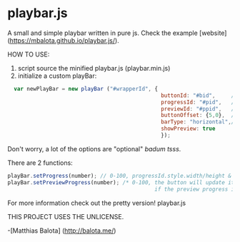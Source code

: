 # playbar.js
A small and simple playbar written in pure js. Check the example [website] (https://mbalota.github.io/playbar.js/).

HOW TO USE:

1. script source the minified playbar.js (playbar.min.js)
2. initialize a custom playBar:
```js
  var newPlayBar = new playBar ("#wrapperId", {
                                                buttonId: "#bid",     //default: "#playBarButton"
                                                progressId: "#pid",   //default: "#playBarProgress"
                                                previewId: "#ppid",   //default: "#playBarProgressPreview"
                                                buttonOffset: {5,0},  //x,y IN PX
                                                barType: "horizontal",//can be "vertical"
                                                showPreview: true
                                                });
```
Don't worry, a lot of the options are "optional" *badum tsss*.

There are 2 functions:
```js
playBar.setProgress(number); // 0-100, progressId.style.width/height & buttonId.style.left/bottom will be set to px
playBar.setPreviewProgress(number); /* 0-100, the button will update its position, 
                                              if the preview progress isn't equal to progress nor 0 */
```

For more information check out the pretty version! playbar.js
  
THIS PROJECT USES THE UNLICENSE.

-[Matthias Balota] (http://balota.me/)
